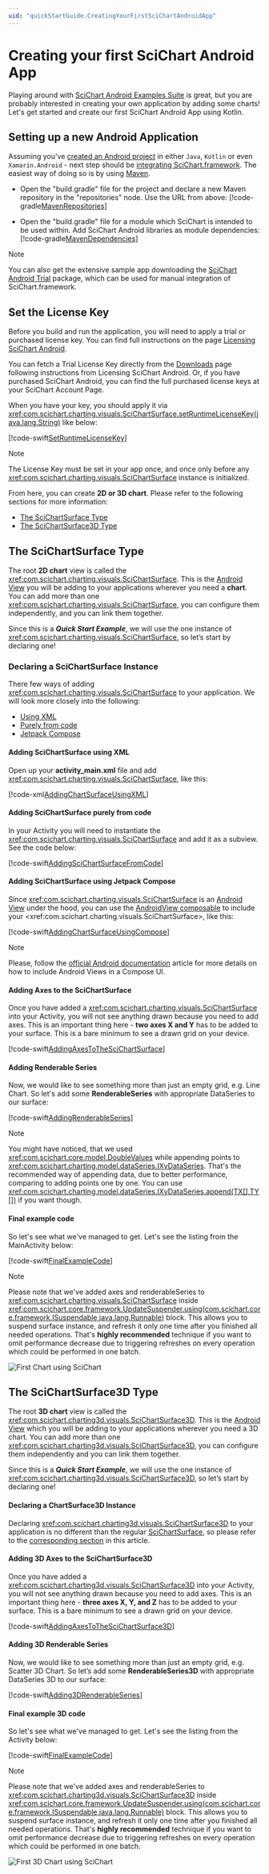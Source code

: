 ```yaml
---
uid: "quickStartGuide.CreatingYourFirstSciChartAndroidApp"
---
```


# Creating your first SciChart Android App

Playing around with [SciChart Android Examples Suite](xref:quickStartGuide.SciChartAndroidExamplesSuite) is great, but you are probably interested in creating your own application by adding some charts! Let's get started and create our first SciChart Android App using Kotlin.

## Setting up a new Android Application
Assuming you've [created an Android project](https://developer.android.com/training/basics/firstapp/creating-project) in either `Java`, `Kotlin` or even `Xamarin.Android` - next step should be [integrating SciChart.framework](xref:userManual.IntegratingSciChartLibraries). The easiest way of doing so is by using [Maven](xref:userManual.IntegratingSciChartLibraries#integrating-scichart-using-maven). 

- Open the "build.gradle" file for the project and declare a new Maven repository in the "repositories" node. Use the URL from above:
[!code-gradle[MavenRepositories](../../samples/sandbox/settings.gradle#AddSciChartMavenRepositories)]

- Open the "build.gradle" file for a module which SciChart is intended to be used within. Add SciChart Android libraries as module dependencies:
[!code-gradle[MavenDependencies](../../samples/sandbox/app/build.gradle#DeclareSciChartLibariesAsMavenDependencies)]

> [!NOTE]
> You can also get the extensive sample app downloading the [SciChart Android Trial](https://www.scichart.com/downloads) package, which can be used for manual integration of SciChart.framework.

## Set the License Key
Before you build and run the application, you will need to apply a trial or purchased license key. You can find full instructions on the page [Licensing SciChart Android](https://www.scichart.com/licensing-scichart-android/).

You can fetch a Trial License Key directly from the [Downloads](https://www.scichart.com/downloads/) page following instructions from Licensing SciChart Android. Or, if you have purchased SciChart Android, you can find the full purchased license keys at your SciChart Account Page.

When you have your key, you should apply it via <xref:com.scichart.charting.visuals.SciChartSurface.setRuntimeLicenseKey(java.lang.String)> like below:

[!code-swift[SetRuntimeLicenseKey](../../samples/first-app/2D/src/main/java/com/example/firstscichartapp/MainActivity.kt#SetRuntimeLicenseKey)]

> [!NOTE]
> The License Key must be set in your app once, and once only before any <xref:com.scichart.charting.visuals.SciChartSurface> instance is initialized.

From here, you can create **2D or 3D chart**. Please refer to the following sections for more information:
- [The SciChartSurface Type](#the-scichartsurface-type)
- [The SciChartSurface3D Type](#the-scichartsurface3d-type)

## The SciChartSurface Type
The root **2D chart** view is called the <xref:com.scichart.charting.visuals.SciChartSurface>. This is the [Android View](https://developer.android.com/reference/android/view/View) you will be adding to your applications wherever you need a **chart**. You can add more than one <xref:com.scichart.charting.visuals.SciChartSurface>, you can configure them independently, and you can link them together.

Since this is a ***Quick Start Example***, we will use the one instance of <xref:com.scichart.charting.visuals.SciChartSurface>, so let’s start by declaring one!

### Declaring a SciChartSurface Instance
There few ways of adding <xref:com.scichart.charting.visuals.SciChartSurface> to your application. We will look more closely into the following:
- [Using XML](#adding-scichartsurface-using-xml)
- [Purely from code](#adding-scichartsurface-purely-from-code)
- [Jetpack Compose](#adding-scichartsurface-using-jetpack-compose) 

#### Adding SciChartSurface using XML
Open up your **activity_main.xml** file and add <xref:com.scichart.charting.visuals.SciChartSurface>, like this:

[!code-xml[AddingChartSurfaceUsingXML](../../samples/first-app/2D/src/main/res/layout/activity_main.xml#AddingChartSurfaceUsingXML)]

#### Adding SciChartSurface purely from code
In your Activity you will need to instantiate the <xref:com.scichart.charting.visuals.SciChartSurface> and add it as a subview.
See the code below:

[!code-swift[AddingSciChartSurfaceFromCode](../../samples/first-app/2D/src/main/java/com/example/firstscichartapp/MainActivity.kt#AddingSciChartSurfaceFromCode)]

#### Adding SciChartSurface using Jetpack Compose
Since <xref:com.scichart.charting.visuals.SciChartSurface> is an [Android View](https://developer.android.com/reference/android/view/View) under the hood, you can use the [AndroidView composable](https://developer.android.com/reference/kotlin/androidx/compose/ui/viewinterop/package-summary#AndroidView(kotlin.Function1,androidx.compose.ui.Modifier,kotlin.Function1)) to include your <xref:com.scichart.charting.visuals.SciChartSurface>, like this:

[!code-swift[AddingChartSurfaceUsingCompose](../../samples/first-app/JetpackCompose/src/main/java/com/example/firstscichartapp/MainActivity.kt#AddingChartSurfaceUsingCompose)]

> [!NOTE]
> Please, follow the [official Android documentation](https://developer.android.com/jetpack/compose/interop/interop-apis#views-in-compose) article for more details on how to include Android Views in a Compose UI.

#### Adding Axes to the SciChartSurface
Once you have added a <xref:com.scichart.charting.visuals.SciChartSurface> into your Activity, you will not see anything drawn because you need to add axes. 
This is an important thing here - **two axes X and Y** has to be added to your surface. This is a bare minimum to see a drawn grid on your device.

[!code-swift[AddingAxesToTheSciChartSurface](../../samples/first-app/2D/src/main/java/com/example/firstscichartapp/MainActivity.kt#AddingAxesToTheSciChartSurface)]

#### Adding Renderable Series
Now, we would like to see something more than just an empty grid, e.g. Line Chart. 
So let's add some **RenderableSeries** with appropriate DataSeries to our surface:

[!code-swift[AddingRenderableSeries](../../samples/first-app/2D/src/main/java/com/example/firstscichartapp/MainActivity.kt#AddingRenderableSeries)]

> [!NOTE]
> You might have noticed, that we used <xref:com.scichart.core.model.DoubleValues> while appending points to <xref:com.scichart.charting.model.dataSeries.IXyDataSeries>. That's the recommended way of appending data, due to better performance, comparing to adding points one by one. You can use <xref:com.scichart.charting.model.dataSeries.IXyDataSeries.append(TX[],TY[])> if you want though.

#### Final example code
So let's see what we've managed to get. Let's see the listing from the MainActivity below:

[!code-swift[FinalExampleCode](../../samples/first-app/2D/src/main/java/com/example/firstscichartapp/MainActivity.kt#FinalExampleCode)]

> [!NOTE]
> Please note that we've added axes and renderableSeries to <xref:com.scichart.charting.visuals.SciChartSurface> inside <xref:com.scichart.core.framework.UpdateSuspender.using(com.scichart.core.framework.ISuspendable,java.lang.Runnable)> block. This allows you to suspend surface instance, and refresh it only one time after you finished all needed operations. That's **highly recommended** technique if you want to omit performance decrease due to triggering refreshes on every operation which could be performed in one batch.

![First Chart using SciChart](images/your-first-chart.jpeg)

## The SciChartSurface3D Type
The root **3D chart** view is called the <xref:com.scichart.charting3d.visuals.SciChartSurface3D>. This is the [Android View](https://developer.android.com/reference/android/view/View) which you will be adding to your applications wherever you need a 3D chart. You can add more than one <xref:com.scichart.charting3d.visuals.SciChartSurface3D>, you can configure them independently and you can link them together.

Since this is a ***Quick Start Example***, we will use the one instance of <xref:com.scichart.charting3d.visuals.SciChartSurface3D>, so let’s start by declaring one!

#### Declaring a ChartSurface3D Instance
Declaring <xref:com.scichart.charting3d.visuals.SciChartSurface3D> to your application is no different than the regular [SciChartSurface](#declaring-a-scichartsurface-instance), so please refer to the [corresponding section](#declaring-a-scichartsurface-instance) in this article.

#### Adding 3D Axes to the SciChartSurface3D
Once you have added a <xref:com.scichart.charting3d.visuals.SciChartSurface3D> into your Activity, you will not see anything drawn because you need to add axes. 
This is an important thing here - **three axes X, Y, and Z** has to be added to your surface. This is a bare minimum to see a drawn grid on your device.

[!code-swift[AddingAxesToTheSciChartSurface3D](../../samples/first-app/3D/src/main/java/com/example/firstscichartapp/MainActivity.kt#AddingAxesToTheSciChartSurface3D)]

#### Adding 3D Renderable Series
Now, we would like to see something more than just an empty grid, e.g. Scatter 3D Chart. 
So let’s add some **RenderableSeries3D** with appropriate DataSeries 3D to our surface:

[!code-swift[Adding3DRenderableSeries](../../samples/first-app/3D/src/main/java/com/example/firstscichartapp/MainActivity.kt#Adding3DRenderableSeries)]

#### Final example 3D code
So let's see what we've managed to get. Let's see the listing from the Activity below:

[!code-swift[FinalExampleCode](../../samples/first-app/3D/src/main/java/com/example/firstscichartapp/MainActivity.kt#FinalExampleCode)]

> [!NOTE]
> Please note that we've added axes and renderableSeries to <xref:com.scichart.charting3d.visuals.SciChartSurface3D> inside <xref:com.scichart.core.framework.UpdateSuspender.using(com.scichart.core.framework.ISuspendable,java.lang.Runnable)> block. This allows you to suspend surface instance, and refresh it only one time after you finished all needed operations. That's **highly recommended** technique if you want to omit performance decrease due to triggering refreshes on every operation which could be performed in one batch.

![First 3D Chart using SciChart](images/your-first-3d-chart.png)
